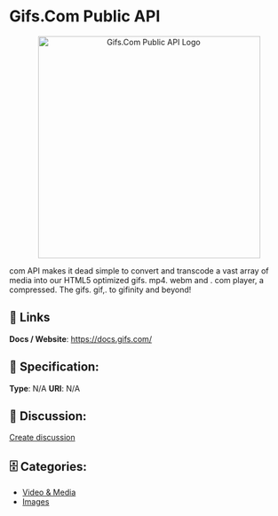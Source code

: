 # Gifs.Com Public API
<p align="center">
    <img width="400" src="https://raw.githubusercontent.com/apis-list/apis-list/main/apis/gifs-com-public-api/logo_256x256.png" alt="Gifs.Com Public API Logo"/>
</p>

com API makes it dead simple to convert and transcode a vast array of media into our HTML5 optimized gifs. mp4. webm and . com player, a compressed. The gifs. gif,. to gifinity and beyond!

##  🔗 Links
**Docs / Website**: https://docs.gifs.com/

## 🧬 Specification:
**Type**: N/A
**URI**: N/A

## 💬 Discussion:
[Create discussion](https://github.com/apis-list/apis-list/discussions/new)

## 🗄️ Categories:
- [Video & Media](https://github.com/apis-list/apis-list#video--media)
- [Images](https://github.com/apis-list/apis-list#images)










